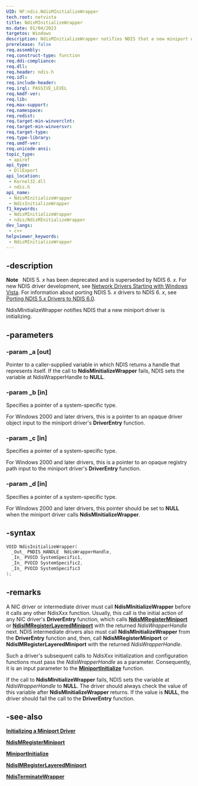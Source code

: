 ```yaml
---
UID: NF:ndis.NdisMInitializeWrapper
tech.root: netvista
title: NdisMInitializeWrapper
ms.date: 01/04/2023
targetos: Windows
description: NdisMInitializeWrapper notifies NDIS that a new miniport driver is initializing.
prerelease: false
req.assembly: 
req.construct-type: function
req.ddi-compliance: 
req.dll: 
req.header: ndis.h
req.idl: 
req.include-header: 
req.irql: PASSIVE_LEVEL
req.kmdf-ver: 
req.lib: 
req.max-support: 
req.namespace: 
req.redist: 
req.target-min-winverclnt: 
req.target-min-winversvr: 
req.target-type: 
req.type-library: 
req.umdf-ver: 
req.unicode-ansi: 
topic_type:
 - apiref
api_type:
 - DllExport
api_location:
 - Kernel32.dll
 - ndis.h
api_name:
 - NdisMInitializeWrapper
 - NdisInitializeWrapper
f1_keywords:
 - NdisMInitializeWrapper
 - ndis/NdisMInitializeWrapper
dev_langs:
 - c++
helpviewer_keywords:
 - NdisMInitializeWrapper
---
```


## -description

**Note**   NDIS 5. *x* has been deprecated and is superseded by NDIS 6. *x*. For new NDIS driver development, see [Network Drivers Starting with Windows Vista](../_netvista/index.md). For information about porting NDIS 5. *x* drivers to NDIS 6. *x*, see [Porting NDIS 5.x Drivers to NDIS 6.0](https://msdn.microsoft.com/library/Ff570059).

NdisMInitializeWrapper notifies NDIS that a new miniport driver is initializing.

## -parameters

### -param _a [out]

Pointer to a caller-supplied variable in which NDIS returns a handle that represents itself. If the call to **NdisMInitializeWrapper** fails, NDIS sets the variable at NdisWrapperHandle to **NULL**.

### -param _b [in]

Specifies a pointer of a system-specific type.

For Windows 2000 and later drivers, this is a pointer to an opaque driver object input to the miniport driver's **DriverEntry** function.

### -param _c [in]

Specifies a pointer of a system-specific type.

For Windows 2000 and later drivers, this is a pointer to an opaque registry path input to the miniport driver's **DriverEntry** function.

### -param _d [in]

Specifies a pointer of a system-specific type.

For Windows 2000 and later drivers, this pointer should be set to **NULL** when the miniport driver calls **NdisMInitializeWrapper**.

## -syntax

```cpp
VOID NdisInitializeWrapper(
  _Out_ PNDIS_HANDLE  NdisWrapperHandle,
  _In_ PVOID SystemSpecific1,
  _In_ PVOID SystemSpecific2,
  _In_ PVOID SystemSpecific3
);
```

## -remarks

A NIC driver or intermediate driver must call **NdisMInitializeWrapper** before it calls any other NdisXxx function. Usually, this call is the initial action of any NIC driver's **DriverEntry** function, which calls [**NdisMRegisterMiniport**](/previous-versions/windows/hardware/network/ff553602(v=vs.85)) or [**NdisIMRegisterLayeredMiniport**](nf-ndis-ndisimregisterlayeredminiport.md) with the returned *NdisWrapperHandle* next. NDIS intermediate drivers also must call **NdisMInitializeWrapper** from the **DriverEntry** function and, then, call **NdisMRegisterMiniport** or **NdisIMRegisterLayeredMiniport** with the returned *NdisWrapperHandle*.

Such a driver's subsequent calls to *NdisXxx* initialization and configuration functions must pass the *NdisWrapperHandle* as a parameter. Consequently, it is an input parameter to the [**MiniportInitialize**](/previous-versions/windows/hardware/network/ff550472(v=vs.85)) function.

If the call to **NdisMInitializeWrapper** fails, NDIS sets the variable at *NdisWrapperHandle* to **NULL**. The driver should always check the value of this variable after **NdisMInitializeWrapper** returns. If the value is **NULL**, the driver should fail the call to the **DriverEntry** function.

## -see-also

[**Initializing a Miniport Driver**](/windows-hardware/drivers/network/initializing-a-miniport-driver)

[**NdisMRegisterMiniport**](/previous-versions/windows/hardware/network/ff553602(v=vs.85))

[**MiniportInitialize**](/previous-versions/windows/hardware/network/ff550472(v=vs.85))

[**NdisIMRegisterLayeredMiniport**](nf-ndis-ndisimregisterlayeredminiport.md)

[**NdisTerminateWrapper**](nf-ndis-ndisterminatewrapper.md)
